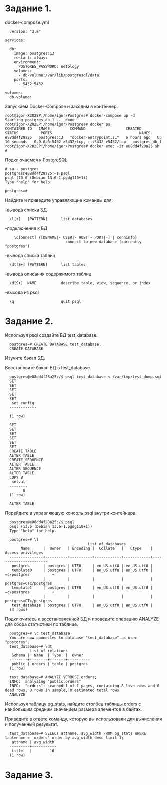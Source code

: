 Задание 1.
====

docker-compose.yml

      version: "3.8"

    services:

      db:
        image: postgres:13
        restart: always
        environment:
          POSTGRES_PASSWORD: netology
        volumes:
          - db-volume:/var/lib/postgresql/data
        ports:
          - 5432:5432

    volumes:
      db-volume:

Запускаем Docker-Compose и заходим в контейнер.

    root@igor-X202EP:/home/igor/Postgres# docker-compose up -d
    Starting postgres_db_1 ... done
    root@igor-X202EP:/home/igor/Postgres# docker ps
    CONTAINER ID   IMAGE         COMMAND                  CREATED       STATUS          PORTS                                       NAMES
    e88dd4f28a25   postgres:13   "docker-entrypoint.s…"   6 hours ago   Up 10 seconds   0.0.0.0:5432->5432/tcp, :::5432->5432/tcp   postgres_db_1
    root@igor-X202EP:/home/igor/Postgres# docker exec -it e88dd4f28a25 sh
    # 

Подключаемся к PostgreSQL

    # su - postgres
    postgres@e88dd4f28a25:~$ psql
    psql (13.6 (Debian 13.6-1.pgdg110+1))
    Type "help" for help.

    postgres=# 

Найдите и приведите управляющие команды для:

-вывода списка БД

      \l[+]   [PATTERN]      list databases
-подключения к БД

        \c[onnect] {[DBNAME|- USER|- HOST|- PORT|-] | conninfo}
                               connect to new database (currently "postgres")
-вывода списка таблиц

      \dt[S+] [PATTERN]      list tables
-вывода описания содержимого таблиц

      \d[S+]  NAME           describe table, view, sequence, or index
-выхода из psql

      \q                     quit psql

Задание 2.
=====

Используя psql создайте БД test_database.

      postgres=# CREATE DATABASE test_database;
      CREATE DATABASE
      
Изучите бэкап БД.

Восстановите бэкап БД в test_database.

      postgres@e88dd4f28a25:/$ psql test_database < /var/tmp/test_dump.sql 
      SET
      SET
      SET
      SET
      SET
       set_config 
      ------------

      (1 row)

      SET
      SET
      SET
      SET
      SET
      SET
      CREATE TABLE
      ALTER TABLE
      CREATE SEQUENCE
      ALTER TABLE
      ALTER SEQUENCE
      ALTER TABLE
      COPY 8
       setval 
      --------
            8
      (1 row)

      ALTER TABLE

Перейдите в управляющую консоль psql внутри контейнера.

      postgres@e88dd4f28a25:/$ psql
      psql (13.6 (Debian 13.6-1.pgdg110+1))
      Type "help" for help.

      postgres=# \l
                                         List of databases
           Name      |  Owner   | Encoding |  Collate   |   Ctype    |   Access privileges   
      ---------------+----------+----------+------------+------------+-----------------------
       postgres      | postgres | UTF8     | en_US.utf8 | en_US.utf8 | 
       template0     | postgres | UTF8     | en_US.utf8 | en_US.utf8 | =c/postgres          +
                     |          |          |            |            | postgres=CTc/postgres
       template1     | postgres | UTF8     | en_US.utf8 | en_US.utf8 | =c/postgres          +
                     |          |          |            |            | postgres=CTc/postgres
       test_database | postgres | UTF8     | en_US.utf8 | en_US.utf8 | 
      (4 rows)

Подключитесь к восстановленной БД и проведите операцию ANALYZE для сбора статистики по таблице.

      postgres=# \c test_database 
      You are now connected to database "test_database" as user "postgres".
      test_database=# \dt
               List of relations
       Schema |  Name  | Type  |  Owner   
      --------+--------+-------+----------
       public | orders | table | postgres
      (1 row)

      test_database=# ANALYZE VERBOSE orders;
      INFO:  analyzing "public.orders"
      INFO:  "orders": scanned 1 of 1 pages, containing 8 live rows and 0 dead rows; 8 rows in sample, 8 estimated total rows
      ANALYZE

Используя таблицу pg_stats, найдите столбец таблицы orders с наибольшим средним значением размера элементов в байтах.

Приведите в ответе команду, которую вы использовали для вычисления и полученный результат.

      test_database=# SELECT attname, avg_width FROM pg_stats WHERE tablename = 'orders' order by avg_width desc limit 1;
       attname | avg_width 
      ---------+-----------
       title   |        16
      (1 row)

Задание 3.
===

